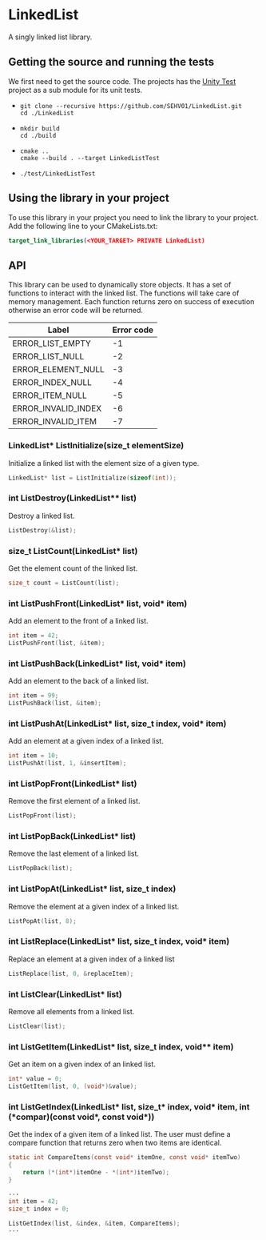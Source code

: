 # LinkedList

A singly linked list library.

## Getting the source and running the tests

We first need to get the source code. The projects has the [Unity Test](https://github.com/ThrowTheSwitch/Unity) project as a sub module for its unit tests.
-	```
	git clone --recursive https://github.com/SEHV01/LinkedList.git
	cd ./LinkedList
	```
-	```
	mkdir build
	cd ./build
	```
-	```
	cmake ..
	cmake --build . --target LinkedListTest
	```
-	```
	./test/LinkedListTest
	```

## Using the library in your project
To use this library in your project you need to link the library to your project. Add the following line to your CMakeLists.txt:
```CMake
target_link_libraries(<YOUR_TARGET> PRIVATE LinkedList)
```

## API
This library can be used to dynamically store objects. It has a set of functions to interact with the linked list. The functions will take care of memory management. Each function returns zero on success of execution otherwise an error code will be returned.

| Label               	| Error code 	|
|---------------------	|------------	|
| ERROR_LIST_EMPTY    	| -1         	|
| ERROR_LIST_NULL     	| -2         	|
| ERROR_ELEMENT_NULL  	| -3         	|
| ERROR_INDEX_NULL    	| -4         	|
| ERROR_ITEM_NULL     	| -5         	|
| ERROR_INVALID_INDEX 	| -6         	|
| ERROR_INVALID_ITEM  	| -7         	|

### LinkedList* ListInitialize(size_t elementSize)
Initialize a linked list with the element size of a given type.
```c
LinkedList* list = ListInitialize(sizeof(int));
```

### int ListDestroy(LinkedList** list)
Destroy a linked list.
```c
ListDestroy(&list);
```

### size_t ListCount(LinkedList* list)
Get the element count of the linked list.
```c
size_t count = ListCount(list);
```

### int ListPushFront(LinkedList* list, void* item)
Add an element to the front of a linked list.
```c
int item = 42;
ListPushFront(list, &item);
```

### int ListPushBack(LinkedList* list, void* item)
Add an element to the back of a linked list.
```c
int item = 99;
ListPushBack(list, &item);
```

### int ListPushAt(LinkedList* list, size_t index, void* item)
Add an element at a given index of a linked list.
```c
int item = 10;
ListPushAt(list, 1, &insertItem);
```

### int ListPopFront(LinkedList* list)
Remove the first element of a linked list.
```c
ListPopFront(list);
```

### int ListPopBack(LinkedList* list)
Remove the last element of a linked list.
```c
ListPopBack(list);
```

### int ListPopAt(LinkedList* list, size_t index)
Remove the element at a given index of a linked list.
```c
ListPopAt(list, 8);
```

### int ListReplace(LinkedList* list, size_t index, void* item)
Replace an element at a given index of a linked list
```c
ListReplace(list, 0, &replaceItem);
```

### int ListClear(LinkedList* list)
Remove all elements from a linked list.
```c
ListClear(list);
```

### int ListGetItem(LinkedList* list, size_t index, void** item)
Get an item on a given index of an linked list.
```c
int* value = 0;
ListGetItem(list, 0, (void*)&value);
```

### int ListGetIndex(LinkedList* list, size_t* index, void* item, int (\*compar)(const void*, const void*))
Get the index of a given item of a linked list. The user must define a compare function that returns zero when two items are identical.
```c
static int CompareItems(const void* itemOne, const void* itemTwo)
{
	return (*(int*)itemOne - *(int*)itemTwo);
}

···
int item = 42;
size_t index = 0;

ListGetIndex(list, &index, &item, CompareItems);
···
```
